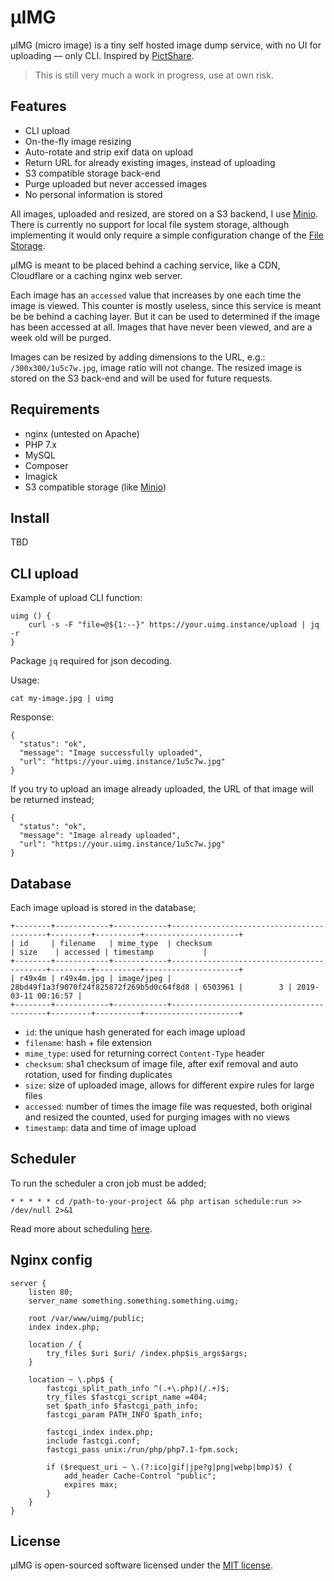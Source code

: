 # µIMG
µIMG (micro image) is a tiny self hosted image dump service, with no UI for uploading — only CLI. Inspired by [PictShare](https://pictshare.net/).

> This is still very much a work in progress, use at own risk.

## Features
* CLI upload
* On-the-fly image resizing
* Auto-rotate and strip exif data on upload
* Return URL for already existing images, instead of uploading
* S3 compatible storage back-end
* Purge uploaded but never accessed images
* No personal information is stored

All images, uploaded and resized, are stored on a S3 backend, I use [Minio](https://github.com/minio/minio). There is currently no support for local file system storage, although implementing it would only require a simple configuration change of the [File Storage](https://laravel.com/docs/master/filesystem).

µIMG is meant to be placed behind a caching service, like a CDN, Cloudflare or a caching nginx web server.

Each image has an `accessed` value that increases by one each time the image is viewed. This counter is mostly useless, since this service is meant be be behind a caching layer. But it can be used to determined if the image has been accessed at all. Images that have never been viewed, and are a week old will be purged.

Images can be resized by adding dimensions to the URL, e.g.: `/300x300/1u5c7w.jpg`, image ratio will not change. The resized image is stored on the S3 back-end and will be used for future requests.

## Requirements
* nginx (untested on Apache)
* PHP 7.x
* MySQL
* Composer
* Imagick
* S3 compatible storage (like [Minio](https://github.com/minio/minio))

## Install
TBD

## CLI upload
Example of upload CLI function:
```
uimg () {
    curl -s -F "file=@${1:--}" https://your.uimg.instance/upload | jq -r
}
```
Package `jq` required for json decoding.

Usage:
```
cat my-image.jpg | uimg
```

Response:
```
{
  "status": "ok",
  "message": "Image successfully uploaded",
  "url": "https://your.uimg.instance/1u5c7w.jpg"
}
```

If you try to upload an image already uploaded, the URL of that image will be returned instead;
```
{
  "status": "ok",
  "message": "Image already uploaded",
  "url": "https://your.uimg.instance/1u5c7w.jpg"
}
```

## Database
Each image upload is stored in the database;
```
+--------+------------+------------+------------------------------------------+---------+----------+---------------------+
| id     | filename   | mime_type  | checksum                                 | size    | accessed | timestamp           |
+--------+------------+------------+------------------------------------------+---------+----------+---------------------+
| r49x4m | r49x4m.jpg | image/jpeg | 28bd49f1a3f9070f24f825872f269b5d0c64f8d8 | 6503961 |        3 | 2019-03-11 00:16:57 |
+--------+------------+------------+------------------------------------------+---------+----------+---------------------+
```

* `id`: the unique hash generated for each image upload
* `filename`: hash + file extension
* `mime_type`: used for returning correct `Content-Type` header
* `checksum`: sha1 checksum of image file, after exif removal and auto rotation, used for finding duplicates
* `size`: size of uploaded image, allows for different expire rules for large files
* `accessed`: number of times the image file was requested, both original and resized the counted, used for purging images with no views
* `timestamp`: data and time of image upload

## Scheduler
To run the scheduler a cron job must be added;
```
* * * * * cd /path-to-your-project && php artisan schedule:run >> /dev/null 2>&1
```

Read more about scheduling [here](https://laravel.com/docs/master/scheduling).

## Nginx config
```
server {
    listen 80;
    server_name something.something.something.uimg;

    root /var/www/uimg/public;
    index index.php;

    location / {
        try_files $uri $uri/ /index.php$is_args$args;
    }

    location ~ \.php$ {
        fastcgi_split_path_info ^(.+\.php)(/.+)$;
        try_files $fastcgi_script_name =404;
        set $path_info $fastcgi_path_info;
        fastcgi_param PATH_INFO $path_info;

        fastcgi_index index.php;
        include fastcgi.conf;
        fastcgi_pass unix:/run/php/php7.1-fpm.sock;

        if ($request_uri ~ \.(?:ico|gif|jpe?g|png|webp|bmp)$) {
            add_header Cache-Control "public";
            expires max;
        }
    }
}
```

## License

µIMG is open-sourced software licensed under the [MIT license](https://opensource.org/licenses/MIT).
